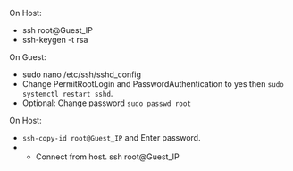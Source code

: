 On Host:
- ssh root@Guest_IP
- ssh-keygen -t rsa

On Guest:
- sudo nano /etc/ssh/sshd_config
- Change PermitRootLogin and PasswordAuthentication to yes then `sudo systemctl restart sshd`.
- Optional: Change password `sudo passwd root`

On Host:
- `ssh-copy-id root@Guest_IP` and Enter password.
- - Connect from host. ssh root@Guest_IP



